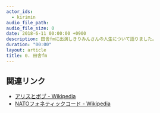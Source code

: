 ```yaml
---
actor_ids:
  - kirimin
audio_file_path: 
audio_file_size: 0
date: 2018-6-11 00:00:00 +0900
description: 田舎fmに出演しきりみんさんの人生について語りました。
duration: "00:00"
layout: article
title: 0. 田舎fm
---
```


## 関連リンク

- [アリスとボブ - Wikipedia](https://ja.wikipedia.org/wiki/%E3%82%A2%E3%83%AA%E3%82%B9%E3%81%A8%E3%83%9C%E3%83%96)
- [NATOフォネティックコード - Wikipedia](https://ja.wikipedia.org/wiki/NATO%E3%83%95%E3%82%A9%E3%83%8D%E3%83%86%E3%82%A3%E3%83%83%E3%82%AF%E3%82%B3%E3%83%BC%E3%83%89)
